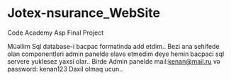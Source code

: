 # Jotex-nsurance_WebSite
Code Academy Asp Final Project

Müəllim Sql database-i bacpac formatinda add etdim.. Bezi ana sehifede olan componentleri 
admin panelde elave etmedim deye hemin bacpaci sql servere yuklesez yaxsi olar..
Birde Admin panelde mail:kenan@mail.ru və password: kenan123 
Daxil olmaq ucun.. 

